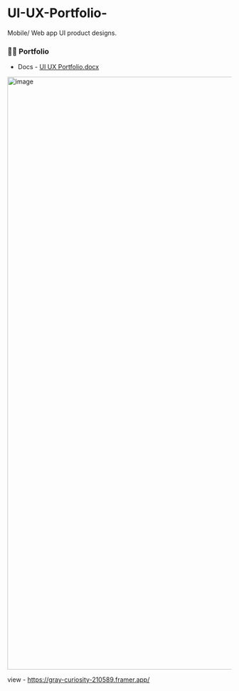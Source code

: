 # UI-UX-Portfolio-

Mobile/ Web app UI product designs. <br>

### 👨‍💻 Portfolio 

- Docs - [UI UX Portfolio.docx](https://github.com/user-attachments/files/21410833/UI.UX.Portfolio.docx)

  
<img width="975" height="1330" alt="image" src="https://github.com/user-attachments/assets/085a6bf6-8d54-4c35-bcda-ff0625c9f979" />

view - https://gray-curiosity-210589.framer.app/
